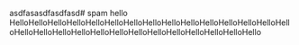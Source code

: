 asdfasasdfasdfasd# spam
hello
HelloHelloHelloHelloHelloHelloHelloHelloHelloHelloHelloHelloHelloHelloHelloHelloHelloHelloHelloHelloHelloHelloHelloHelloHelloHelloHelloHello